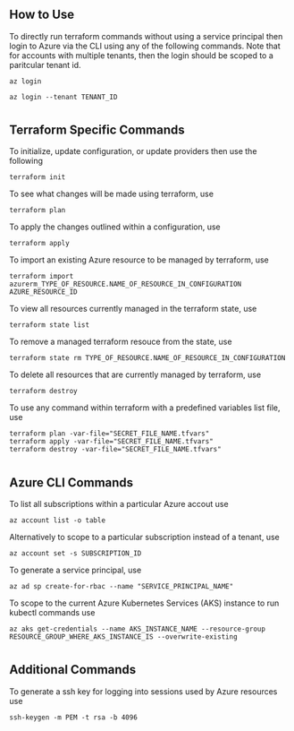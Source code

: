 ## How to Use

To directly run terraform commands without using a service principal then login to Azure via the CLI using any of the following commands. Note that for accounts with multiple tenants, then the login should be scoped to a paritcular tenant id.

```
az login
```

```
az login --tenant TENANT_ID
```

#

## Terraform Specific Commands

To initialize, update configuration, or update providers then use the following

```
terraform init
```

To see what changes will be made using terraform, use

```
terraform plan
```

To apply the changes outlined within a configuration, use

```
terraform apply
```

To import an existing Azure resource to be managed by terraform, use

```
terraform import azurerm_TYPE_OF_RESOURCE.NAME_OF_RESOURCE_IN_CONFIGURATION AZURE_RESOURCE_ID
```

To view all resources currently managed in the terraform state, use

```
terraform state list
```

To remove a managed terraform resouce from the state, use

```
terraform state rm TYPE_OF_RESOURCE.NAME_OF_RESOURCE_IN_CONFIGURATION
```

To delete all resources that are currently managed by terraform, use

```
terraform destroy
```

To use any command within terraform with a predefined variables list file, use

```
terraform plan -var-file="SECRET_FILE_NAME.tfvars"
terraform apply -var-file="SECRET_FILE_NAME.tfvars"
terraform destroy -var-file="SECRET_FILE_NAME.tfvars"
```

#

## Azure CLI Commands

To list all subscriptions within a particular Azure accout use

```
az account list -o table
```

Alternatively to scope to a particular subscription instead of a tenant, use

```
az account set -s SUBSCRIPTION_ID
```

To generate a service principal, use

```
az ad sp create-for-rbac --name "SERVICE_PRINCIPAL_NAME"
```

To scope to the current Azure Kubernetes Services (AKS) instance to run kubectl commands use

```
az aks get-credentials --name AKS_INSTANCE_NAME --resource-group RESOURCE_GROUP_WHERE_AKS_INSTANCE_IS --overwrite-existing
```

#

## Additional Commands

To generate a ssh key for logging into sessions used by Azure resources use

```
ssh-keygen -m PEM -t rsa -b 4096
```
